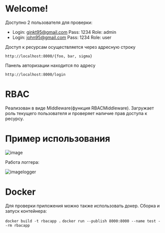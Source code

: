 # Welcome!

Доступно 2 пользователя для проверки: 
- Login: ginkt95@gmail.com Pass: 1234 Role: admin
- Login: john95@gmail.com Pass: 1234 Role: user

Доступ к ресурсам осуществляется через адресную строку

`http://localhost:8000/{foo, bar, sigma}`

Панель авторизации находится по адресу

`http://localhost:8000/login`

# RBAC
Реализован в виде Middleware(функция RBACMiddleware).
Загружает роль текущего пользователя и проверяет наличие прав доступа к ресурсу. 


# Пример использования
![image](https://i.imgur.com/r0JMYFM.jpg)

Работа логгера:

![imagelogger](https://i.imgur.com/cL3UXuh.jpg)

# Docker
Для проверки приложения можно также использовать докер.
Сборка и запуск контейнера:

`docker build -t rbacapp .`
`docker run --publish 8000:8000 --name test --rm rbacapp`


